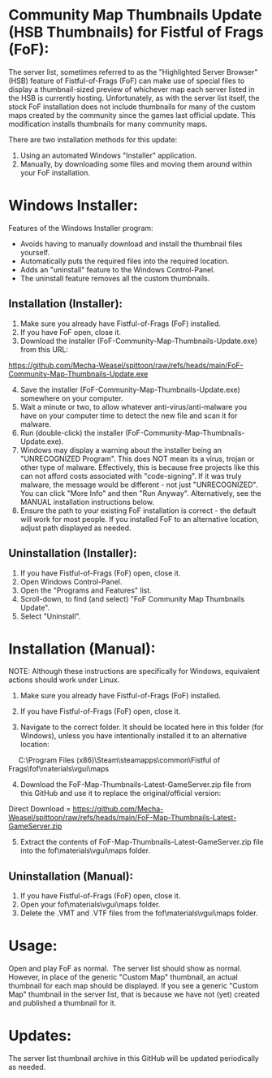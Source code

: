 Community Map Thumbnails Update (HSB Thumbnails) for Fistful of Frags (FoF):
===========================================================================

The server list, sometimes referred to as the "Highlighted Server Browser" (HSB) feature of Fistful-of-Frags (FoF) can make use of special files to display a thumbnail-sized preview of whichever map each server listed in the HSB is currently hosting.  Unfortunately, as with the server list itself, the stock FoF installation does not include thumbnails for many of the custom maps created by the community since the games last official update.  This modification installs thumbnails for many community maps.

There are two installation methods for this update:

1) Using an automated Windows "Installer" application.
2) Manually, by downloading some files and moving them around within your FoF installation.

Windows Installer:
=================

Features of the Windows Installer program:

* Avoids having to manually download and install the thumbnail files yourself.
* Automatically puts the required files into the required location.
* Adds an "uninstall" feature to the Windows Control-Panel.
* The uninstall feature removes all the custom thumbnails.

Installation (Installer):
------------------------

1) Make sure you already have Fistful-of-Frags (FoF) installed.
2) If you have FoF open, close it.
3) Download the installer (FoF-Community-Map-Thumbnails-Update.exe) from this URL:

https://github.com/Mecha-Weasel/spittoon/raw/refs/heads/main/FoF-Community-Map-Thumbnails-Update.exe

4) Save the installer (FoF-Community-Map-Thumbnails-Update.exe) somewhere on your computer.
5) Wait a minute or two, to allow whatever anti-virus/anti-malware you have on your computer time to detect the new file and scan it for malware.
6) Run (double-click) the installer (FoF-Community-Map-Thumbnails-Update.exe).
7) Windows may display a warning about the installer being an "UNRECOGNIZED Program".  This does NOT mean its a virus, trojan or other type of malware.  Effectively, this is because free projects like this can not afford costs associated with "code-signing".  If it was truly malware, the message would be different - not just "UNRECOGNIZED".  You can click "More Info" and then "Run Anyway".  Alternatively, see the MANUAL installation instructions below.
8) Ensure the path to your existing FoF installation is correct - the default will work for most people.  If you installed FoF to an alternative location, adjust path displayed as needed.

Uninstallation (Installer):
--------------------------

1) If you have Fistful-of-Frags (FoF) open, close it.
2) Open Windows Control-Panel.
3) Open the "Programs and Features" list.
4) Scroll-down, to find (and select) "FoF Community Map Thumbnails Update".
5) Select "Uninstall".

Installation (Manual):
=====================

NOTE: Although these instructions are specifically for Windows, equivalent actions should work under Linux.

1) Make sure you already have Fistful-of-Frags (FoF) installed.

2) If you have Fistful-of-Frags (FoF) open, close it.

3) Navigate to the correct folder.  It should be located here in this folder (for Windows), unless you have intentionally installed it to an alternative location:

     C:\Program Files (x86)\Steam\steamapps\common\Fistful of Frags\fof\materials\vgui\maps

4) Download the FoF-Map-Thumbnails-Latest-GameServer.zip file from this GitHub and use it to replace the original/official version:

Direct Download =
https://github.com/Mecha-Weasel/spittoon/raw/refs/heads/main/FoF-Map-Thumbnails-Latest-GameServer.zip

5) Extract the contents of FoF-Map-Thumbnails-Latest-GameServer.zip file into the fof\materials\vgui\maps folder.

Uninstallation (Manual):
-----------------------

1) If you have Fistful-of-Frags (FoF) open, close it.
2) Open your fof\materials\vgui\maps folder.
3) Delete the .VMT and .VTF files from the fof\materials\vgui\maps folder.

Usage:
=====

Open and play FoF as normal.  The server list should show as normal.  However, in place of the generic "Custom Map" thumbnail, an actual thumbnail for each map should be displayed.  If you see a generic "Custom Map" thumbnail in the server list, that is because we have not (yet) created and published a thumbnail for it.

Updates:
=======

The server list thumbnail archive in this GitHub will be updated periodically as needed.
